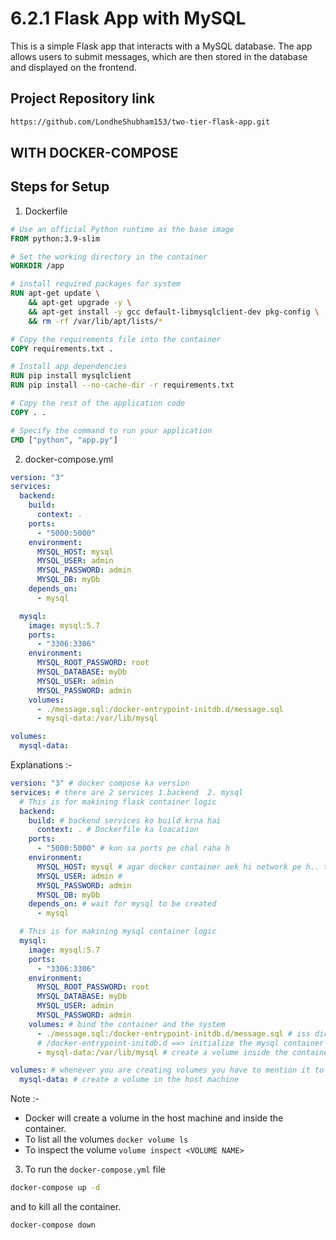# 6.2.1 Flask App with MySQL

This is a simple Flask app that interacts with a MySQL database. The app allows users to submit messages, which are then stored in the database and displayed on the frontend.

## Project Repository link

```bash
https://github.com/LondheShubham153/two-tier-flask-app.git
```

## WITH DOCKER-COMPOSE

## Steps for Setup

1. Dockerfile

```dockerfile
# Use an official Python runtime as the base image
FROM python:3.9-slim

# Set the working directory in the container
WORKDIR /app

# install required packages for system
RUN apt-get update \
    && apt-get upgrade -y \
    && apt-get install -y gcc default-libmysqlclient-dev pkg-config \
    && rm -rf /var/lib/apt/lists/*

# Copy the requirements file into the container
COPY requirements.txt .

# Install app dependencies
RUN pip install mysqlclient
RUN pip install --no-cache-dir -r requirements.txt

# Copy the rest of the application code
COPY . .

# Specify the command to run your application
CMD ["python", "app.py"]

```

2. docker-compose.yml

```yaml
version: "3"
services:
  backend:
    build:
      context: .
    ports:
      - "5000:5000"
    environment:
      MYSQL_HOST: mysql
      MYSQL_USER: admin
      MYSQL_PASSWORD: admin
      MYSQL_DB: myDb
    depends_on:
      - mysql

  mysql:
    image: mysql:5.7
    ports:
      - "3306:3306"
    environment:
      MYSQL_ROOT_PASSWORD: root
      MYSQL_DATABASE: myDb
      MYSQL_USER: admin
      MYSQL_PASSWORD: admin
    volumes:
      - ./message.sql:/docker-entrypoint-initdb.d/message.sql
      - mysql-data:/var/lib/mysql

volumes:
  mysql-data:
```

Explanations :-

```yaml
version: "3" # docker compose ka version
services: # there are 2 services 1.backend  2. mysql
  # This is for makining flask container logic
  backend:
    build: # backend services ko build krna hai
      context: . # Dockerfile ka loacation
    ports:
      - "5000:5000" # kon sa ports pe chal raha h
    environment:
      MYSQL_HOST: mysql # agar docker container aek hi network pe h.. to host name container ka name ho jata h
      MYSQL_USER: admin #
      MYSQL_PASSWORD: admin
      MYSQL_DB: myDb
    depends_on: # wait for mysql to be created
      - mysql

  # This is for makining mysql container logic
  mysql:
    image: mysql:5.7
    ports:
      - "3306:3306"
    environment:
      MYSQL_ROOT_PASSWORD: root
      MYSQL_DATABASE: myDb
      MYSQL_USER: admin
      MYSQL_PASSWORD: admin
    volumes: # bind the container and the system
      - ./message.sql:/docker-entrypoint-initdb.d/message.sql # iss dir mai message.sql (source) : (target)
      # /docker-entrypoint-initdb.d ==> initialize the mysql container keep inside this dir. which is => message.sql
      - mysql-data:/var/lib/mysql # create a volume inside the container

volumes: # whenever you are creating volumes you have to mention it to docker-compose file
  mysql-data: # create a volume in the host machine
```

Note :-

- Docker will create a volume in the host machine and inside the container.
- To list all the volumes `docker volume ls`
- To inspect the volume `volume inspect <VOLUME NAME>`

3. To run the `docker-compose.yml` file

```bash
docker-compose up -d
```

and to kill all the container.

```bash
docker-compose down
```
